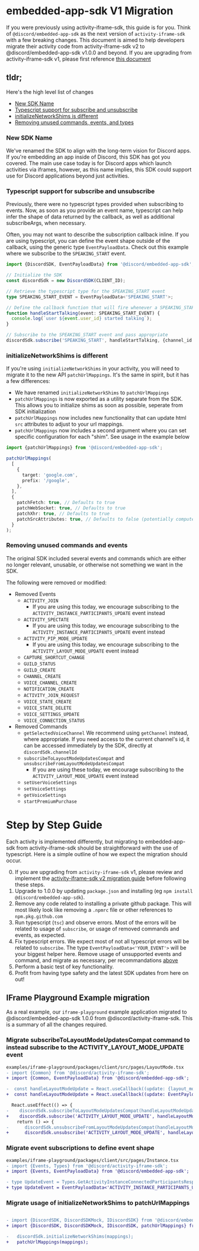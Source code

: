 # embedded-app-sdk V1 Migration

If you were previously using activity-iframe-sdk, this guide is for you. Think of `@discord/embedded-app-sdk` as the next version of `activity-iframe-sdk` with a few breaking changes. This document is aimed to help developers migrate their activity code from activity-iframe-sdk v2 to @discord/embedded-app-sdk v1.0.0 and beyond. If you are upgrading from activity-iframe-sdk v1, please first reference [this document](/docs/activity-iframe-sdk-v2-migration.md)

## tldr;

Here's the high level list of changes

- [New SDK Name](#new-sdk-name)
- [Typescript support for subscribe and unsubscribe](#typescript-support-for-subscribe-and-unsubscribe)
- [initializeNetworkShims is different](#initializenetworkshims-is-different)
- [Removing unused commands, events, and types](#removing-unused-commands-events-and-types)

### New SDK Name

We've renamed the SDK to align with the long-term vision for Discord apps. If you're embedding an app inside of Discord, this SDK has got you covered. The main use case today is for Discord apps which launch activities via iframes, however, as this name implies, this SDK could support use for Discord applications beyond just activities.

### Typescript support for subscribe and unsubscribe

Previously, there were no typescript types provided when subscribing to events. Now, as soon as you provide an event name, typescript can help infer the shape of data returned by the callback, as well as additional subscribeArgs, when necessary.

Often, you may not want to describe the subscription callback inline. If you are using typescript, you can define the event shape outside of the callback, using the generic type `EventPayloadData`. Check out this example where we subscribe to the `SPEAKING_START` event.

```ts
import {DiscordSDK, EventPayloadData} from '@discord/embedded-app-sdk';

// Initialize the SDK
const discordSdk = new DiscordSDK(CLIENT_ID);

// Retrieve the typescript type for the SPEAKING_START event
type SPEAKING_START_EVENT = EventPayloadData<'SPEAKING_START'>;

// Define the callback function that will fire whenever a SPEAKING_START event is captured
function handleStartTalking(event: SPEAKING_START_EVENT) {
  console.log(`user ${event.user_id} started talking`);
}

// Subscribe to the SPEAKING_START event and pass appropriate
discordSdk.subscribe('SPEAKING_START', handleStartTalking, {channel_id: discordSdk.channelId});
```

### initializeNetworkShims is different

If you're using `initializeNetworkShims` in your activity, you will need to migrate it to the new API `patchUrlMappings`. It's the same in spirit, but it has a few differences:

- We have renamed `initializeNetworkShims` to `patchUrlMappings`
- `patchUrlMappings` is now exported as a utility separate from the SDK. This allows you to initialize shims as soon as possible, seperate from SDK initialization
- `patchUrlMappings` now includes new functionality that can update html `src` attributes to adjust to your url mappings.
- `patchUrlMappings` now includes a second argument where you can set specific configuration for each "shim". See usage in the example below

```ts
import {patchUrlMappings} from '@discord/embedded-app-sdk';

patchUrlMappings(
  [
    {
      target: 'google.com',
      prefix: '/google',
    },
  ],
  {
    patchFetch: true, // Defaults to true
    patchWebSocket: true, // Defaults to true
    patchXhr: true, // Defaults to true
    patchSrcAttributes: true, // Defaults to false (potentially compute expensive for your UI)
  }
);
```

### Removing unused commands and events

The original SDK included several events and commands which are either no longer relevant, unusable, or otherwise not something we want in the SDK.

The following were removed or modified:

- Removed Events
  - `ACTIVITY_JOIN`
    - If you are using this today, we encourage subscribing to the `ACTIVITY_INSTANCE_PARTICIPANTS_UPDATE` event instead
  - `ACTIVITY_SPECTATE`
    - If you are using this today, we encourage subscribing to the `ACTIVITY_INSTANCE_PARTICIPANTS_UPDATE` event instead
  - `ACTIVITY_PIP_MODE_UPDATE`
    - If you are using this today, we encourage subscribing to the `ACTIVITY_LAYOUT_MODE_UPDATE` event instead
  - `CAPTURE_SHORTCUT_CHANGE`
  - `GUILD_STATUS`
  - `GUILD_CREATE`
  - `CHANNEL_CREATE`
  - `VOICE_CHANNEL_CREATE`
  - `NOTIFICATION_CREATE`
  - `ACTIVITY_JOIN_REQUEST`
  - `VOICE_STATE_CREATE`
  - `VOICE_STATE_DELETE`
  - `VOICE_SETTINGS_UPDATE`
  - `VOICE_CONNECTION_STATUS`
- Removed Commands
  - `getSelectedVoiceChannel`
    We recommend using `getChannel` instead, where appropriate. If you need access to the current channel's id, it can be accessed immediately by the SDK, directly at `discordSdk.channelId`
  - `subscribeToLayoutModeUpdatesCompat` and `unsubscribeFromLayoutModeUpdatesCompat`
    - If you are using these today, we encourage subscribing to the `ACTIVITY_LAYOUT_MODE_UPDATE` event instead
  - `setUserVoiceSettings`
  - `setVoiceSettings`
  - `getVoiceSettings`
  - `startPremiumPurchase`

# Step by Step Guide

Each activity is implemented differently, but migrating to embedded-app-sdk from activity-iframe-sdk should be straightforward with the use of typescript. Here is a simple outline of how we expect the migration should occur.

0. If you are upgrading from `activity-iframe-sdk` v1, please review and implement the [activity-iframe-sdk v2 migration guide](/docs/activity-iframe-sdk-v2-migration.md) before following these steps.
1. Upgrade to 1.0.0 by updating `package.json` and installing (eg `npm install @discord/embedded-app-sdk`).
2. Remove any code related to installing a private github package. This will most likely look like removing a `.npmrc` file or other references to `npm.pkg.github.com`
3. Run typescript (`tsc`) and observe errors. Most of the errors will be related to usage of `subscribe`, or usage of removed commands and events, as expected.
4. Fix typescript errors. We expect most of not all typescript errors will be related to `subscribe`. The type `EventPayloadData<'YOUR_EVENT'>` will be your biggest helper here. Remove usage of unsupported events and command, and migrate as necessary, per recommandations [above](#removing-unused-commands-and-events)
5. Perform a basic test of key functionality.
6. Profit from having type safety and the latest SDK updates from here on out!

## IFrame Playground Example migration

As a real example, our `iframe-playground` example application migrated to @discord/embedded-app-sdk 1.0.0 from @discord/activity-iframe-sdk. This is a summary of all the changes required.

### Migrate subscribeToLayoutModeUpdatesCompat command to instead subscribe to the ACTIVITY_LAYOUT_MODE_UPDATE event

```diff
examples/iframe-playground/packages/client/src/pages/LayoutMode.tsx
- import {Common} from '@discord/activity-iframe-sdk';
+ import {Common, EventPayloadData} from '@discord/embedded-app-sdk';

-  const handleLayoutModeUpdate = React.useCallback((update: {layout_mode: number}) => {
+  const handleLayoutModeUpdate = React.useCallback((update: EventPayloadData<'ACTIVITY_LAYOUT_MODE_UPDATE'>) => {

  React.useEffect(() => {
-    discordSdk.subscribeToLayoutModeUpdatesCompat(handleLayoutModeUpdate);
+    discordSdk.subscribe('ACTIVITY_LAYOUT_MODE_UPDATE', handleLayoutModeUpdate);
    return () => {
-      discordSdk.unsubscribeFromLayoutModeUpdatesCompat(handleLayoutModeUpdate);
+      discordSdk.unsubscribe('ACTIVITY_LAYOUT_MODE_UPDATE', handleLayoutModeUpdate);
```

### Migrate event subscriptions to define event shape

```diff
examples/iframe-playground/packages/client/src/pages/Instance.tsx
- import {Events, Types} from '@discord/activity-iframe-sdk';
+ import {Events, EventPayloadData} from '@discord/embedded-app-sdk';

- type UpdateEvent = Types.GetActivityInstanceConnectedParticipantsResponse;
+ type UpdateEvent = EventPayloadData<'ACTIVITY_INSTANCE_PARTICIPANTS_UPDATE'>;
```

### Migrate usage of initializeNetworkShims to patchUrlMappings

```diff

- import {DiscordSDK, DiscordSDKMock, IDiscordSDK} from '@discord/embedded-app-sdk';
+ import {DiscordSDK, DiscordSDKMock, IDiscordSDK, patchUrlMappings} from '@discord/embedded-app-sdk';

-   discordSdk.initializeNetworkShims(mappings);
+   patchUrlMappings(mappings);
```
